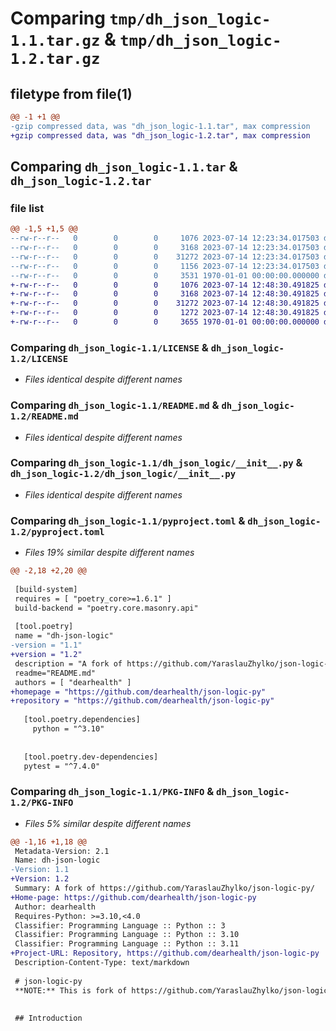 # Comparing `tmp/dh_json_logic-1.1.tar.gz` & `tmp/dh_json_logic-1.2.tar.gz`

## filetype from file(1)

```diff
@@ -1 +1 @@
-gzip compressed data, was "dh_json_logic-1.1.tar", max compression
+gzip compressed data, was "dh_json_logic-1.2.tar", max compression
```

## Comparing `dh_json_logic-1.1.tar` & `dh_json_logic-1.2.tar`

### file list

```diff
@@ -1,5 +1,5 @@
--rw-r--r--   0        0        0     1076 2023-07-14 12:23:34.017503 dh_json_logic-1.1/LICENSE
--rw-r--r--   0        0        0     3168 2023-07-14 12:23:34.017503 dh_json_logic-1.1/README.md
--rw-r--r--   0        0        0    31272 2023-07-14 12:23:34.017503 dh_json_logic-1.1/dh_json_logic/__init__.py
--rw-r--r--   0        0        0     1156 2023-07-14 12:23:34.017503 dh_json_logic-1.1/pyproject.toml
--rw-r--r--   0        0        0     3531 1970-01-01 00:00:00.000000 dh_json_logic-1.1/PKG-INFO
+-rw-r--r--   0        0        0     1076 2023-07-14 12:48:30.491825 dh_json_logic-1.2/LICENSE
+-rw-r--r--   0        0        0     3168 2023-07-14 12:48:30.491825 dh_json_logic-1.2/README.md
+-rw-r--r--   0        0        0    31272 2023-07-14 12:48:30.491825 dh_json_logic-1.2/dh_json_logic/__init__.py
+-rw-r--r--   0        0        0     1272 2023-07-14 12:48:30.491825 dh_json_logic-1.2/pyproject.toml
+-rw-r--r--   0        0        0     3655 1970-01-01 00:00:00.000000 dh_json_logic-1.2/PKG-INFO
```

### Comparing `dh_json_logic-1.1/LICENSE` & `dh_json_logic-1.2/LICENSE`

 * *Files identical despite different names*

### Comparing `dh_json_logic-1.1/README.md` & `dh_json_logic-1.2/README.md`

 * *Files identical despite different names*

### Comparing `dh_json_logic-1.1/dh_json_logic/__init__.py` & `dh_json_logic-1.2/dh_json_logic/__init__.py`

 * *Files identical despite different names*

### Comparing `dh_json_logic-1.1/pyproject.toml` & `dh_json_logic-1.2/pyproject.toml`

 * *Files 19% similar despite different names*

```diff
@@ -2,18 +2,20 @@
 
 [build-system]
 requires = [ "poetry_core>=1.6.1" ]
 build-backend = "poetry.core.masonry.api"
 
 [tool.poetry]
 name = "dh-json-logic"
-version = "1.1"
+version = "1.2"
 description = "A fork of https://github.com/YaraslauZhylko/json-logic-py/"
 readme="README.md"
 authors = [ "dearhealth" ]
+homepage = "https://github.com/dearhealth/json-logic-py"
+repository = "https://github.com/dearhealth/json-logic-py"
 
   [tool.poetry.dependencies]
     python = "^3.10"
 
 
   [tool.poetry.dev-dependencies]
   pytest = "^7.4.0"
```

### Comparing `dh_json_logic-1.1/PKG-INFO` & `dh_json_logic-1.2/PKG-INFO`

 * *Files 5% similar despite different names*

```diff
@@ -1,16 +1,18 @@
 Metadata-Version: 2.1
 Name: dh-json-logic
-Version: 1.1
+Version: 1.2
 Summary: A fork of https://github.com/YaraslauZhylko/json-logic-py/
+Home-page: https://github.com/dearhealth/json-logic-py
 Author: dearhealth
 Requires-Python: >=3.10,<4.0
 Classifier: Programming Language :: Python :: 3
 Classifier: Programming Language :: Python :: 3.10
 Classifier: Programming Language :: Python :: 3.11
+Project-URL: Repository, https://github.com/dearhealth/json-logic-py
 Description-Content-Type: text/markdown
 
 # json-logic-py
 **NOTE:** This is fork of https://github.com/YaraslauZhylko/json-logic-py/ created for use in our internal projects.
 
 
 ## Introduction
```

